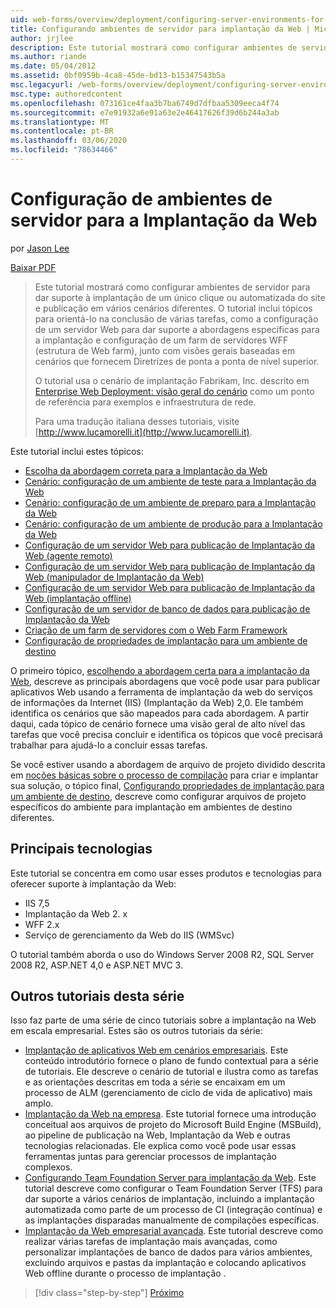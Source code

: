 ```yaml
---
uid: web-forms/overview/deployment/configuring-server-environments-for-web-deployment/configuring-server-environments-for-web-deployment
title: Configurando ambientes de servidor para implantação da Web | Microsoft Docs
author: jrjlee
description: Este tutorial mostrará como configurar ambientes de servidor para dar suporte à implantação de um único clique ou automatizada do site e publicação em vários Scen diferentes...
ms.author: riande
ms.date: 05/04/2012
ms.assetid: 0bf0959b-4ca8-45de-bd13-b15347543b5a
msc.legacyurl: /web-forms/overview/deployment/configuring-server-environments-for-web-deployment/configuring-server-environments-for-web-deployment
msc.type: authoredcontent
ms.openlocfilehash: 073161ce4faa3b7ba6749d7dfbaa5309eeca4f74
ms.sourcegitcommit: e7e91932a6e91a63e2e46417626f39d6b244a3ab
ms.translationtype: MT
ms.contentlocale: pt-BR
ms.lasthandoff: 03/06/2020
ms.locfileid: "78634466"
---
```

# <a name="configuring-server-environments-for-web-deployment"></a>Configuração de ambientes de servidor para a Implantação da Web

por [Jason Lee](https://github.com/jrjlee)

[Baixar PDF](https://msdnshared.blob.core.windows.net/media/MSDNBlogsFS/prod.evol.blogs.msdn.com/CommunityServer.Blogs.Components.WeblogFiles/00/00/00/63/56/8130.DeployingWebAppsInEnterpriseScenarios.pdf)

> Este tutorial mostrará como configurar ambientes de servidor para dar suporte à implantação de um único clique ou automatizada do site e publicação em vários cenários diferentes. O tutorial inclui tópicos para orientá-lo na conclusão de várias tarefas, como a configuração de um servidor Web para dar suporte a abordagens específicas para a implantação e configuração de um farm de servidores WFF (estrutura de Web farm), junto com visões gerais baseadas em cenários que fornecem Diretrizes de ponta a ponta de nível superior.
> 
> O tutorial usa o cenário de implantação Fabrikam, Inc. descrito em [Enterprise Web Deployment: visão geral do cenário](../deploying-web-applications-in-enterprise-scenarios/enterprise-web-deployment-scenario-overview.md) como um ponto de referência para exemplos e infraestrutura de rede.
> 
> Para uma tradução italiana desses tutoriais, visite [http://www.lucamorelli.it](http://www.lucamorelli.it).

Este tutorial inclui estes tópicos:

- [Escolha da abordagem correta para a Implantação da Web](choosing-the-right-approach-to-web-deployment.md)
- [Cenário: configuração de um ambiente de teste para a Implantação da Web](scenario-configuring-a-test-environment-for-web-deployment.md)
- [Cenário: configuração de um ambiente de preparo para a Implantação da Web](scenario-configuring-a-staging-environment-for-web-deployment.md)
- [Cenário: configuração de um ambiente de produção para a Implantação da Web](scenario-configuring-a-production-environment-for-web-deployment.md)
- [Configuração de um servidor Web para publicação de Implantação da Web (agente remoto)](configuring-a-web-server-for-web-deploy-publishing-remote-agent.md)
- [Configuração de um servidor Web para publicação de Implantação da Web (manipulador de Implantação da Web)](configuring-a-web-server-for-web-deploy-publishing-web-deploy-handler.md)
- [Configuração de um servidor Web para publicação de Implantação da Web (implantação offline)](configuring-a-web-server-for-web-deploy-publishing-offline-deployment.md)
- [Configuração de um servidor de banco de dados para publicação de Implantação da Web](configuring-a-database-server-for-web-deploy-publishing.md)
- [Criação de um farm de servidores com o Web Farm Framework](creating-a-server-farm-with-the-web-farm-framework.md)
- [Configuração de propriedades de implantação para um ambiente de destino](configuring-deployment-properties-for-a-target-environment.md)

O primeiro tópico, [escolhendo a abordagem certa para a implantação da Web](choosing-the-right-approach-to-web-deployment.md), descreve as principais abordagens que você pode usar para publicar aplicativos Web usando a ferramenta de implantação da web do serviços de informações da Internet (IIS) (Implantação da Web) 2,0. Ele também identifica os cenários que são mapeados para cada abordagem. A partir daqui, cada tópico de cenário fornece uma visão geral de alto nível das tarefas que você precisa concluir e identifica os tópicos que você precisará trabalhar para ajudá-lo a concluir essas tarefas.

Se você estiver usando a abordagem de arquivo de projeto dividido descrita em [noções básicas sobre o processo de compilação](../web-deployment-in-the-enterprise/understanding-the-build-process.md) para criar e implantar sua solução, o tópico final, [Configurando propriedades de implantação para um ambiente de destino](configuring-deployment-properties-for-a-target-environment.md), descreve como configurar arquivos de projeto específicos do ambiente para implantação em ambientes de destino diferentes.

## <a name="key-technologies"></a>Principais tecnologias

Este tutorial se concentra em como usar esses produtos e tecnologias para oferecer suporte à implantação da Web:

- IIS 7,5
- Implantação da Web 2. x
- WFF 2.x
- Serviço de gerenciamento da Web do IIS (WMSvc)

O tutorial também aborda o uso do Windows Server 2008 R2, SQL Server 2008 R2, ASP.NET 4,0 e ASP.NET MVC 3.

## <a name="other-tutorials-in-this-series"></a>Outros tutoriais desta série

Isso faz parte de uma série de cinco tutoriais sobre a implantação na Web em escala empresarial. Estes são os outros tutoriais da série:

- [Implantação de aplicativos Web em cenários empresariais](../deploying-web-applications-in-enterprise-scenarios/deploying-web-applications-in-enterprise-scenarios.md). Este conteúdo introdutório fornece o plano de fundo contextual para a série de tutoriais. Ele descreve o cenário de tutorial e ilustra como as tarefas e as orientações descritas em toda a série se encaixam em um processo de ALM (gerenciamento de ciclo de vida de aplicativo) mais amplo.
- [Implantação da Web na empresa](../web-deployment-in-the-enterprise/web-deployment-in-the-enterprise.md). Este tutorial fornece uma introdução conceitual aos arquivos de projeto do Microsoft Build Engine (MSBuild), ao pipeline de publicação na Web, Implantação da Web e outras tecnologias relacionadas. Ele explica como você pode usar essas ferramentas juntas para gerenciar processos de implantação complexos.
- [Configurando Team Foundation Server para implantação da Web](../configuring-team-foundation-server-for-web-deployment/configuring-team-foundation-server-for-web-deployment.md). Este tutorial descreve como configurar o Team Foundation Server (TFS) para dar suporte a vários cenários de implantação, incluindo a implantação automatizada como parte de um processo de CI (integração contínua) e as implantações disparadas manualmente de compilações específicas.
- [Implantação da Web empresarial avançada](../advanced-enterprise-web-deployment/advanced-enterprise-web-deployment.md). Este tutorial descreve como realizar várias tarefas de implantação mais avançadas, como personalizar implantações de banco de dados para vários ambientes, excluindo arquivos e pastas da implantação e colocando aplicativos Web offline durante o processo de implantação .

> [!div class="step-by-step"]
> [Próximo](choosing-the-right-approach-to-web-deployment.md)
